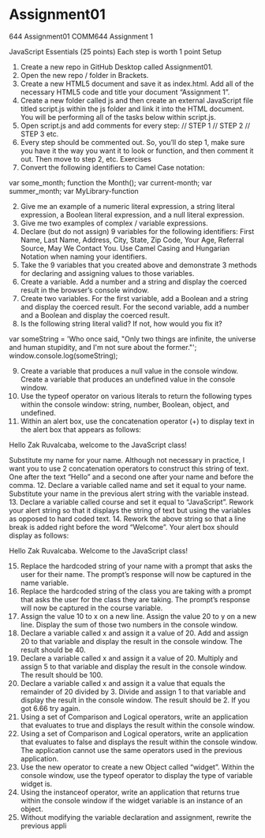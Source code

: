 # Assignment01
644 Assignment01
COMM644
Assignment 1

JavaScript Essentials (25 points)
Each step is worth 1 point
Setup
1.	Create a new repo in GitHub Desktop called Assignment01.
2.	Open the new repo / folder in Brackets.
3.	Create a new HTML5 document and save it as index.html. Add all of the necessary HTML5 code and title your document “Assignment 1”. 
4.	Create a new folder called js and then create an external JavaScript file titled script.js within the js folder and link it into the HTML document. You will be performing all of the tasks below within script.js. 
5.	Open script.js and add comments for every step:
// STEP 1
// STEP 2
// STEP 3
etc.
6.	Every step should be commented out. So, you’ll do step 1, make sure you have it the way you want it to look or function, and then comment it out. Then move to step 2, etc.
Exercises
1.	Convert the following identifiers to Camel Case notation:

var some_month;
function the Month();
var current-month;
var summer_month;
var MyLibrary-function

2.	Give me an example of a numeric literal expression, a string literal expression, a Boolean literal expression, and a null literal expression.
3.	Give me two examples of complex / variable expressions.
4.	Declare (but do not assign) 9 variables for the following identifiers: First Name, Last Name, Address, City, State, Zip Code, Your Age, Referral Source, May We Contact You. Use Camel Casing and Hungarian Notation when naming your identifiers.
5.	Take the 9 variables that you created above and demonstrate 3 methods for declaring and assigning values to those variables.
6.	Create a variable. 
Add a number and a string and display the coerced result in the browser’s console window. 
7.	Create two variables. 
For the first variable, add a Boolean and a string and display the coerced result. 
For the second variable, add a number and a Boolean and display the coerced result. 
8.	Is the following string literal valid? If not, how would you fix it?

var someString = 'Who once said, "Only two things are infinite, the universe and human stupidity, and I'm not sure about the former."';
window.console.log(someString);

9.	Create a variable that produces a null value in the console window. 
Create a variable that produces an undefined value in the console window.
10.	Use the typeof operator on various literals to return the following types within the console window: string, number, Boolean, object, and undefined.
11.	Within an alert box, use the concatenation operator (+) to display text in the alert box that appears as follows: 

Hello Zak Ruvalcaba, welcome to the JavaScript class!

Substitute my name for your name. Although not necessary in practice, I want you to use 2 concatenation operators to construct this string of text. One after the text “Hello” and a second one after your name and before the comma.
12.	Declare a variable called name and set it equal to your name. 
Substitute your name in the previous alert string with the variable instead.
13.	Declare a variable called course and set it equal to “JavaScript”. 
Rework your alert string so that it displays the string of text but using the variables as opposed to hard coded text.
14.	Rework the above string so that a line break is added right before the word “Welcome”. Your alert box should display as follows:

Hello Zak Ruvalcaba.
Welcome to the JavaScript class!

15.	Replace the hardcoded string of your name with a prompt that asks the user for their name. The prompt’s response will now be captured in the name variable. 
16.	Replace the hardcoded string of the class you are taking with a prompt that asks the user for the class they are taking. The prompt’s response will now be captured in the course variable.
17.	Assign the value 10 to x on a new line. 
Assign the value 20 to y on a new line. 
Display the sum of those two numbers in the console window. 
18.	Declare a variable called x and assign it a value of 20. 
Add and assign 20 to that variable and display the result in the console window.
The result should be 40.
19.	Declare a variable called x and assign it a value of 20.
Multiply and assign 5 to that variable and display the result in the console window. 
The result should be 100.
20.	Declare a variable called x and assign it a value that equals the remainder of 20 divided by 3.
Divide and assign 1 to that variable and display the result in the console window. 
The result should be 2. If you got 6.66 try again.
21.	Using a set of Comparison and Logical operators, write an application that evaluates to true and displays the result within the console window.
22.	Using a set of Comparison and Logical operators, write an application that evaluates to false and displays the result within the console window. The application cannot use the same operators used in the previous application.
23.	Use the new operator to create a new Object called “widget”. Within the console window, use the typeof operator to display the type of variable widget is.
24.	Using the instanceof operator, write an application that returns true within the console window if the widget variable is an instance of an object.
25.	Without modifying the variable declaration and assignment, rewrite the previous appli
